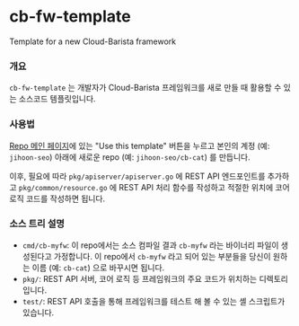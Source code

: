 # cb-fw-template
Template for a new Cloud-Barista framework

### 개요
`cb-fw-template` 는 개발자가 Cloud-Barista 프레임워크를 새로 만들 때 활용할 수 있는 소스코드 템플릿입니다.

### 사용법
[Repo 메인 페이지](https://github.com/cloud-barista/cb-fw-template)에 있는 "Use this template" 버튼을 누르고
본인의 계정 (예: `jihoon-seo`) 아래에 
새로운 repo (예: `jihoon-seo/cb-cat`) 를 만듭니다.

이후, 필요에 따라
`pkg/apiserver/apiserver.go` 에 REST API 엔드포인트를 추가하고
`pkg/common/resource.go` 에 REST API 처리 함수를 작성하고
적절한 위치에 코어 로직 코드를 작성하면 됩니다.

### 소스 트리 설명
- `cmd/cb-myfw`: 
  이 repo에서는 소스 컴파일 결과 `cb-myfw` 라는 바이너리 파일이 생성된다고 가정합니다. 
  이 repo에서 `cb-myfw` 라고 되어 있는 부분들을 당신이 원하는 이름 (예: `cb-cat`) 으로 바꾸시면 됩니다.
- `pkg/`: REST API 서버, 코어 로직 등 프레임워크의 주요 코드가 위치하는 디렉토리입니다.
- `test/`: REST API 호출을 통해 프레임워크를 테스트 해 볼 수 있는 셸 스크립트가 있습니다.
